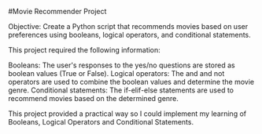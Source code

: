 #Movie Recommender Project

Objective: Create a Python script that recommends movies based on user preferences using booleans, logical operators, and conditional statements.

This project required the following information:

Booleans: The user's responses to the yes/no questions are stored as boolean values (True or False).
Logical operators: The and and not operators are used to combine the boolean values and determine the movie genre.
Conditional statements: The if-elif-else statements are used to recommend movies based on the determined genre.

This project provided a practical way so I could implement my learning of Booleans, Logical Operators and Conditional Statements. 
